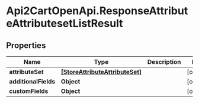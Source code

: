 # Api2CartOpenApi.ResponseAttributeAttributesetListResult

## Properties

Name | Type | Description | Notes
------------ | ------------- | ------------- | -------------
**attributeSet** | [**[StoreAttributeAttributeSet]**](StoreAttributeAttributeSet.md) |  | [optional] 
**additionalFields** | **Object** |  | [optional] 
**customFields** | **Object** |  | [optional] 



